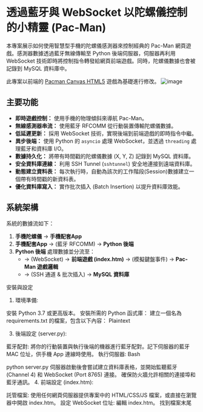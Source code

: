 # 透過藍牙與 WebSocket 以陀螺儀控制的小精靈 (Pac-Man)

本專案展示如何使用智慧型手機的陀螺儀感測器來控制經典的 Pac-Man 網頁遊戲。感測器數據透過藍牙無線傳輸至 Python 後端伺服器，伺服器再利用 WebSocket 技術即時將控制指令轉發給網頁前端遊戲。同時，陀螺儀數據也會被記錄到 MySQL 資料庫中。

此專案以前端的 [Pacman Canvas HTML5](https://github.com/platzhersh/pacman-canvas) 遊戲為基礎進行修改。
![image](https://github.com/user-attachments/assets/214cdc62-77a5-49be-821c-4a5aa0889cd5)

## 主要功能
* **即時遊戲控制：** 使用手機的物理傾斜來導航 Pac-Man。
* **無線感測器串流：** 使用藍牙 RFCOMM 從行動裝置傳輸陀螺儀數據。
* **低延遲更新：** 採用 WebSocket 技術，實現後端到前端遊戲的即時指令中繼。
* **異步後端：** 使用 Python 的 `asyncio` 處理 WebSocket，並透過 `threading` 處理藍牙和資料庫 I/O。
* **數據持久化：** 將帶有時間戳的陀螺儀數據 (X, Y, Z) 記錄到 MySQL 資料庫。
* **安全資料庫連線：** 利用 SSH Tunnel (`sshtunnel`) 安全地連接到遠端資料庫。
* **動態建立資料表：** 每次執行時，自動為該次的工作階段(Session)數據建立一個帶有時間戳的新資料表。
* **優化資料庫寫入：** 實作批次插入 (Batch Insertion) 以提升資料庫效能。


## 系統架構

系統的數據流如下：

1.  **手機陀螺儀** -> **手機配套App**
2.  **手機配套App** -> (藍牙 RFCOMM) -> **Python 後端**
3.  **Python 後端** 處理數據並分流至：
    * -> (WebSocket) -> **前端遊戲 (index.htm)** -> (模擬鍵盤事件) -> **Pac-Man 遊戲邏輯**
    * -> (SSH 通道 & 批次插入) -> **MySQL 資料庫**


安裝與設定
1. 環境準備:

安裝 Python 3.7 或更高版本。
安裝所需的 Python 函式庫：
建立一個名為 requirements.txt 的檔案，包含以下內容：
Plaintext

3. 後端設定 (server.py):

藍牙配對: 將你的行動裝置與執行後端的機器進行藍牙配對。記下伺服器的藍牙 MAC 位址，供手機 App 連線時使用。
執行伺服器:
Bash

python server.py
伺服器啟動後會嘗試建立資料庫表格，並開始監聽藍牙 (Channel 4) 和 WebSocket (Port 8765) 連接。
確保防火牆允許相關的連接埠和藍牙通訊。
4. 前端設定 (index.htm):

託管檔案: 使用任何網頁伺服器提供專案中的 HTML/CSS/JS 檔案，或直接在瀏覽器中開啟 index.htm。
設定 WebSocket 位址:
編輯 index.htm。
找到檔案末尾 <script> 標籤內的 WS_SERVER 常數。
將其值修改為後端 server.py 正在運行的 實際 IP 位址或主機名 以及 Port (預設是 ws://<你的後端IP>:8765)。
5. 手機配套 App 設定:


關於原始 Pac-Man Canvas
本專案的遊戲前端基於 Pacman Canvas 進行修改。感謝原作者的貢獻。

(您可以在此處附加原始儲存庫的 README 內容，或保留以上連結即可)

授權條款 (License)
本專案可能繼承自原始 Pacman Canvas 的授權條款。原始作品使用 Creative Commons Attribution-ShareAlike 4.0 International License (姓名標示-相同方式分享 4.0 國際)。請遵守此授權條款。

<a rel="license" href="http://creativecommons.org/licenses/by-sa/4.0/"><img alt="Creative Commons License" style="border-width:0" src="https://i.creativecommons.org/l/by-sa/4.0/88x31.png" /></a>   

致謝
感謝 Platzh1rsch 開發了原始的 Pacman Canvas 遊戲。
